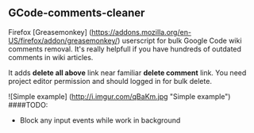 GCode-comments-cleaner
---------------------

Firefox [Greasemonkey] (https://addons.mozilla.org/en-US/firefox/addon/greasemonkey/) userscript for bulk Google Code wiki comments removal. It's really helpfull if you have hundreds of outdated comments in wiki articles.

It adds **delete all above** link near familiar **delete comment** link. You need project editor permission and should logged in for bulk delete.

![Simple example] (http://i.imgur.com/qBaKm.jpg "Simple example")
####TODO:

* Block any input events while work in background
